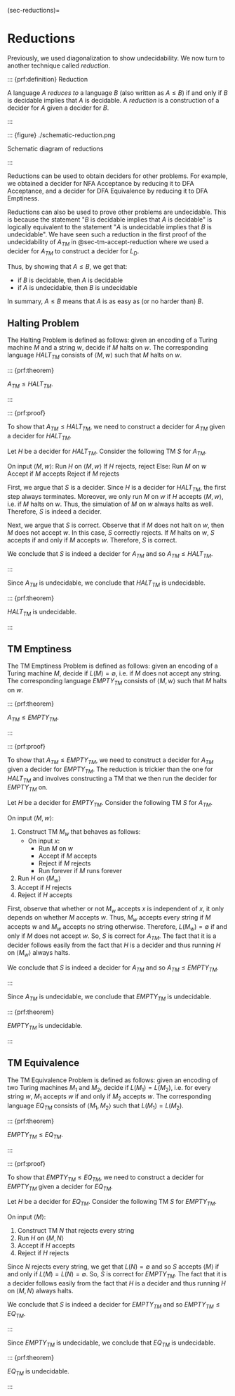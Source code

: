 (sec-reductions)=

# Reductions

Previously, we used diagonalization to show undecidability. We now turn
to another technique called *reduction*.

::: {prf:definition} Reduction

A language $A$ *reduces to* a language $B$ (also written as $A \leq B$)
if and only if $B$ is decidable implies that $A$ is decidable. A
*reduction* is a construction of a decider for $A$ given a decider for
$B$.

:::

::: {figure} ./schematic-reduction.png

Schematic diagram of reductions

:::

Reductions can be used to obtain deciders for other problems. For
example, we obtained a decider for NFA Acceptance by reducing it to DFA
Acceptance, and a decider for DFA Equivalence by reducing it to DFA
Emptiness.

Reductions can also be used to prove other problems are undecidable.
This is because the statement "$B$ is decidable implies that $A$ is
decidable" is logically equivalent to the statement "$A$ is undecidable
implies that $B$ is undecidable". We have seen such a reduction in the
first proof of the undecidability of $A_{TM}$ in
@sec-tm-accept-reduction where we used a decider for $A_{TM}$ to
construct a decider for $L_D$.

Thus, by showing that $A \leq B$, we get that:

- if $B$ is decidable, then $A$ is decidable
- if $A$ is undecidable, then $B$ is undecidable

In summary, $A \leq B$ means that $A$ is as easy as (or no harder than)
$B$.

## Halting Problem

The Halting Problem is defined as follows: given an encoding of a Turing
machine $M$ and a string $w$, decide if $M$ halts on $w$. The
corresponding language $HALT_{TM}$ consists of $\langle M, w \rangle$
such that $M$ halts on $w$.

::: {prf:theorem}

$A_{TM} \leq HALT_{TM}$.

:::

::: {prf:proof}

To show that $A_{TM} \leq HALT_{TM}$, we need to construct a decider for
$A_{TM}$ given a decider for $HALT_{TM}$.

Let $H$ be a decider for $HALT_{TM}$. Consider the following TM $S$ for
$A_{TM}$.

On input $\langle M,w \rangle$: Run $H$ on $\langle M,w \rangle$ If $H$
rejects, reject Else: Run $M$ on $w$ Accept if $M$ accepts Reject if $M$
rejects

First, we argue that $S$ is a decider. Since $H$ is a decider for
$HALT_{TM}$, the first step always terminates. Moreover, we only run $M$
on $w$ if $H$ accepts $\langle M, w\rangle$, i.e. if $M$ halts on $w$.
Thus, the simulation of $M$ on $w$ always halts as well. Therefore, $S$
is indeed a decider.

Next, we argue that $S$ is correct. Observe that if $M$ does not halt on
$w$, then $M$ does not accept $w$. In this case, $S$ correctly rejects.
If $M$ halts on $w$, $S$ accepts if and only if $M$ accepts $w$.
Therefore, $S$ is correct.

We conclude that $S$ is indeed a decider for $A_{TM}$ and so
$A_{TM} \leq HALT_{TM}$.

:::

Since $A_{TM}$ is undecidable, we conclude that $HALT_{TM}$ is
undecidable.

::: {prf:theorem}

$HALT_{TM}$ is undecidable.

:::

## TM Emptiness

The TM Emptiness Problem is defined as follows: given an encoding of a
Turing machine $M$, decide if $L(M) = \emptyset$, i.e. if $M$ does not
accept any string. The corresponding language $EMPTY_{TM}$ consists of
$\langle M, w \rangle$ such that $M$ halts on $w$.

::: {prf:theorem}

$A_{TM} \leq EMPTY_{TM}$.

:::

::: {prf:proof}

To show that $A_{TM} \leq EMPTY_{TM}$, we need to construct a decider
for $A_{TM}$ given a decider for $EMPTY_{TM}$. The reduction is trickier
than the one for $HALT_{TM}$ and involves constructing a TM that we then
run the decider for $EMPTY_{TM}$ on.

Let $H$ be a decider for $EMPTY_{TM}$. Consider the following TM $S$ for
$A_{TM}$.

On input $\langle M,w \rangle$:

1.  Construct TM $M_w$ that behaves as follows:
    - On input $x$:
      - Run $M$ on $w$
      - Accept if $M$ accepts
      - Reject if $M$ rejects
      - Run forever if $M$ runs forever
2.  Run $H$ on $\langle M_w \rangle$
3.  Accept if $H$ rejects
4.  Reject if $H$ accepts

First, observe that whether or not $M_w$ accepts $x$ is independent of
$x$, it only depends on whether $M$ accepts $w$. Thus, $M_w$ accepts
every string if $M$ accepts $w$ and $M_w$ accepts no string otherwise.
Therefore, $L(M_w) = \emptyset$ if and only if $M$ does not accept $w$.
So, $S$ is correct for $A_{TM}$. The fact that it is a decider follows
easily from the fact that $H$ is a decider and thus running $H$ on
$\langle M_w \rangle$ always halts.

We conclude that $S$ is indeed a decider for $A_{TM}$ and so
$A_{TM} \leq EMPTY_{TM}$.

:::

Since $A_{TM}$ is undecidable, we conclude that $EMPTY_{TM}$ is
undecidable.

::: {prf:theorem}

$EMPTY_{TM}$ is undecidable.

:::

## TM Equivalence

The TM Equivalence Problem is defined as follows: given an encoding of
two Turing machines $M_1$ and $M_2$, decide if $L(M_1) = L(M_2)$, i.e.
for every string $w$, $M_1$ accepts $w$ if and only if $M_2$ accepts
$w$. The corresponding language $EQ_{TM}$ consists of
$\langle M_1, M_2 \rangle$ such that $L(M_1) = L(M_2)$.

::: {prf:theorem}

$EMPTY_{TM} \leq EQ_{TM}$.

:::

::: {prf:proof}

To show that $EMPTY_{TM} \leq EQ_{TM}$, we need to construct a decider
for $EMPTY_{TM}$ given a decider for $EQ_{TM}$.

Let $H$ be a decider for $EQ_{TM}$. Consider the following TM $S$ for
$EMPTY_{TM}$.

On input $\langle M \rangle$:

1.  Construct TM $N$ that rejects every string
2.  Run $H$ on $\langle M, N\rangle$
3.  Accept if $H$ accepts
4.  Reject if $H$ rejects

Since $N$ rejects every string, we get that $L(N) = \emptyset$ and so
$S$ accepts $\langle M \rangle$ if and only if
$L(M) = L(N) = \emptyset$. So, $S$ is correct for $EMPTY_{TM}$. The fact
that it is a decider follows easily from the fact that $H$ is a decider
and thus running $H$ on $\langle M, N \rangle$ always halts.

We conclude that $S$ is indeed a decider for $EMPTY_{TM}$ and so
$EMPTY_{TM} \leq EQ_{TM}$.

:::

Since $EMPTY_{TM}$ is undecidable, we conclude that $EQ_{TM}$ is
undecidable.

::: {prf:theorem}

$EQ_{TM}$ is undecidable.

:::

